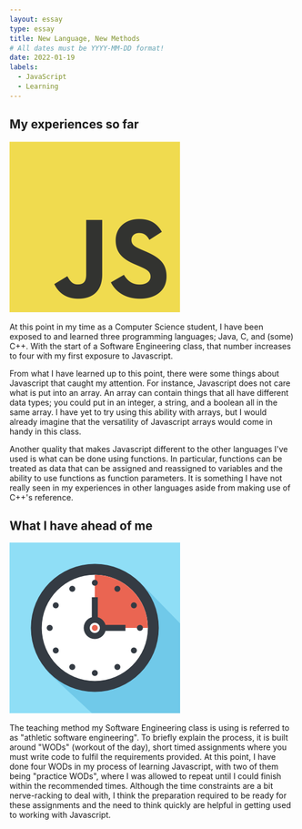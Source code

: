 ```yaml
---
layout: essay
type: essay
title: New Language, New Methods
# All dates must be YYYY-MM-DD format!
date: 2022-01-19
labels:
  - JavaScript
  - Learning
---
```


## My experiences so far

<img class="ui image small left floated" src="../img/600px-JavaScript-logo-shrunk.png">

At this point in my time as a Computer Science student, I have been exposed to and learned three programming languages; Java, C, and (some) C++. With the start of a Software Engineering class, that number increases to four with my first exposure to Javascript.

From what I have learned up to this point, there were some things about Javascript that caught my attention. For instance, Javascript does not care what is put into an array. An array can contain things that all have different data types; you could put in an integer, a string, and a boolean all in the same array. I have yet to try using this ability with arrays, but I would already imagine that the versatility of Javascript arrays would come in handy in this class. 

Another quality that makes Javascript different to the other languages I've used is what can be done using functions. In particular, functions can be treated as data that can be assigned and reassigned to variables and the ability to use functions as function parameters. It is something I have not really seen in my experiences in other languages aside from making use of C++'s reference.

## What I have ahead of me

<img class="ui left small floated image" src="../img/timer-square.png">

The teaching method my Software Engineering class is using is referred to as "athletic software engineering". To briefly explain the process, it is built around "WODs" (workout of the day), short timed assignments where you must write code to fulfil the requirements provided. At this point, I have done four WODs in my process of learning Javascript, with two of them being "practice WODs", where I was allowed to repeat until I could finish within the recommended times. Although the time constraints are a bit nerve-racking to deal with, I think the preparation required to be ready for these assignments and the need to think quickly are helpful in getting used to working with Javascript. 


